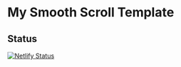 # My Smooth Scroll Template

## Status
[![Netlify Status](https://api.netlify.com/api/v1/badges/5c689dcf-3a1a-4a6a-a0cf-4fb6d6da9fcd/deploy-status)](https://app.netlify.com/sites/joes-smooth-scroll/deploys)
